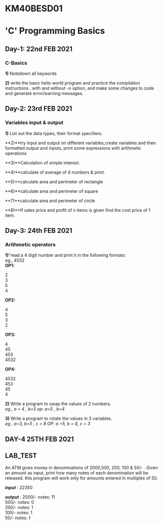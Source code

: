 # KM40BESD01 

# 'C' Programming Basics

## Day-1: 22nd FEB 2021
### C-Basics

**1)** Notedown all keywords 

**2)** write the basic hello world program and practice the compilation instructions ,
with and without -o option, and make some changes to code and generate error/warning messages.

## Day-2: 23rd FEB 2021
### Variables input & output

**1)** List out the data types, their format specifiers. 

**2)**try input and output on different variables,create variables and then formatted output and inputs, print some expressions with arithmetic operations 

**3)**Calculation of simple interest.

**4)**calculate of average of 4 numbers & print.

**5)**calculate area and perimeter of rectangle

**6)**calculate area and perimeter of square 

**7)**calculate area and perimeter of circle

**8)**If sales price and profit of n items is given find the cost price of 1 item.

## Day-3: 24th FEB 2021
### Arithmetic operators

**1)**"read a 4 digit number and print it in the following formats:  
eg., 4532  
**OP1:** 

2  
3  
5  
4

**OP2:**

4  
5  
3  
2

**OP3:**

4  
45  
453  
4532

**OP4:**

4532  
453  
45  
4


**2)** Write a program to swap the values of 2 numbers.   
*eg., a = 4 , b=5
op: a=5 , b=4*

**3)** Write a program to rotate the values in 3 variables.  
*eg., a=3, b=5 , c = 8
OP: a =5, b = 8, c = 3*

## DAY-4 25TH FEB 2021
## LAB_TEST
An ATM gives money in denominations of 2000,500, 200, 100 & 50/- . Given an amount as input, print how many notes of each denomination will be released. this program will work only for amounts entered in multiples of 50.

***input*** : 22350

***output*** : 2000/- notes: 11  
         500/- notes: 0  
         200/- notes: 1  
         100/- notes: 1  
         50/- notes: 1  